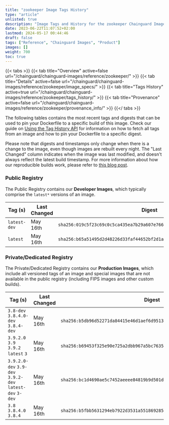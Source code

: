 ```yaml
---
title: "zookeeper Image Tags History"
type: "article"
unlisted: true
description: "Image Tags and History for the zookeeper Chainguard Image"
date: 2023-06-22T11:07:52+02:00
lastmod: 2024-05-17 00:44:46
draft: false
tags: ["Reference", "Chainguard Images", "Product"]
images: []
weight: 700
toc: true
---
```


{{< tabs >}}
{{< tab title="Overview" active=false url="/chainguard/chainguard-images/reference/zookeeper/" >}}
{{< tab title="Details" active=false url="/chainguard/chainguard-images/reference/zookeeper/image_specs/" >}}
{{< tab title="Tags History" active=true url="/chainguard/chainguard-images/reference/zookeeper/tags_history/" >}}
{{< tab title="Provenance" active=false url="/chainguard/chainguard-images/reference/zookeeper/provenance_info/" >}}
{{</ tabs >}}

The following tables contains the most recent tags and digests that can be used to pin your Dockerfile to a specific build of this image. Check our guide on [Using the Tag History API](/chainguard/chainguard-images/using-the-tag-history-api/) for information on how to fetch all tags from an image and how to pin your Dockerfile to a specific digest.

Please note that digests and timestamps only change when there is a change to the image, even though images are rebuilt every night. The "Last Changed" column indicates when the image was last modified, and doesn't always reflect the latest build timestamp. For more information about how our reproducible builds work, please refer to [this blog post](https://www.chainguard.dev/unchained/reproducing-chainguards-reproducible-image-builds).

### Public Registry
The Public Registry contains our **Developer Images**, which typically comprise the `latest*` versions of an image.

| Tag (s)       | Last Changed | Digest                                                                    |
|---------------|--------------|---------------------------------------------------------------------------|
|  `latest-dev` | May 16th     | `sha256:019c5f23c69c0c5ca435ea7b29a607e766acdeef046aed2790cc6a516bf84e05` |
|  `latest`     | May 16th     | `sha256:b65a51495d2d48226d33faf44652bf2d1ae7bdb2997015acb674da62c076ee7c` |


### Private/Dedicated Registry
The Private/Dedicated Registry contains our **Production Images**, which include all versioned tags of an image and special images that are not available in the public registry (including FIPS images and other custom builds).

| Tag (s)                                                   | Last Changed | Digest                                                                    |
|-----------------------------------------------------------|--------------|---------------------------------------------------------------------------|
|  `3.8-dev` `3.8.4.0-dev` `3.8.4-dev`                      | May 16th     | `sha256:b5db96d52271da84415e46d1aef6d9513b1af44c57d2cd8b7f5109ba481478d0` |
|  `3.9.2.0` `3.9` `3.9.2` `latest` `3`                     | May 16th     | `sha256:b69453f325e90e725a2dbb967a5bc7635e558afd8b920054d4e1bcdd12fa2a18` |
|  `3.9.2.0-dev` `3.9-dev` `3.9.2-dev` `latest-dev` `3-dev` | May 16th     | `sha256:bc1d4690ae5c7452aeeee84819b9d501ddbd5a3d3cba86d6ae8f0fb956537827` |
|  `3.8` `3.8.4.0` `3.8.4`                                  | May 16th     | `sha256:b5fbb5631294eb7922d3531a55186928550bde6f7a6059e836a4eb048d8583e7` |

